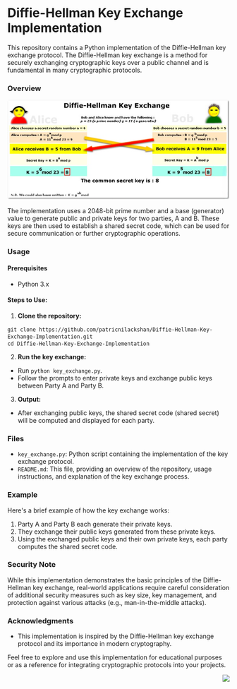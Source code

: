 # Diffie-Hellman Key Exchange Implementation

This repository contains a Python implementation of the Diffie-Hellman key exchange protocol. The Diffie-Hellman key exchange is a method for securely exchanging cryptographic keys over a public channel and is fundamental in many cryptographic protocols.

### Overview

![Diffie-Hellman Explanation.png](https://raw.githubusercontent.com/patricnilackshan/Diffie-Hellman-Key-Exchange-Implementation/main/Diffie-Hellman%20Explanation.png)

The implementation uses a 2048-bit prime number and a base (generator) value to generate public and private keys for two parties, A and B. These keys are then used to establish a shared secret code, which can be used for secure communication or further cryptographic operations.

### Usage

#### Prerequisites
- Python 3.x

#### Steps to Use:
1. **Clone the repository:**
```shell
git clone https://github.com/patricnilackshan/Diffie-Hellman-Key-Exchange-Implementation.git
cd Diffie-Hellman-Key-Exchange-Implementation
```


2. **Run the key exchange:**
- Run `python key_exchange.py`.
- Follow the prompts to enter private keys and exchange public keys between Party A and Party B.


3. **Output:**
- After exchanging public keys, the shared secret code (shared secret) will be computed and displayed for each party.


### Files

- `key_exchange.py`: Python script containing the implementation of the key exchange protocol.
- `README.md`: This file, providing an overview of the repository, usage instructions, and explanation of the key exchange process.

### Example

Here's a brief example of how the key exchange works:

1. Party A and Party B each generate their private keys.
2. They exchange their public keys generated from these private keys.
3. Using the exchanged public keys and their own private keys, each party computes the shared secret code.

### Security Note

While this implementation demonstrates the basic principles of the Diffie-Hellman key exchange, real-world applications require careful consideration of additional security measures such as key size, key management, and protection against various attacks (e.g., man-in-the-middle attacks).


### Acknowledgments

- This implementation is inspired by the Diffie-Hellman key exchange protocol and its importance in modern cryptography.

Feel free to explore and use this implementation for educational purposes or as a reference for integrating cryptographic protocols into your projects.

<img align="right" src="https://visitor-badge.laobi.icu/badge?page_id=patricnilackshan.Diffie-Hellman-Key-Exchange-Implementation" />

